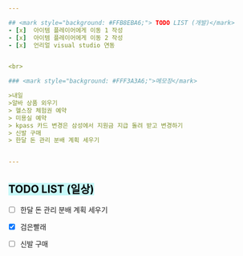 ```yaml
---  

## <mark style="background: #FFB8EBA6;"> TODO LIST (개발)</mark>
- [x]  아이템 플레이어에게 이동 1 작성
- [x]  아이템 플레이어에게 이동 2 작성
- [x]  언리얼 visual studio 연동


<br>

### <mark style="background: #FFF3A3A6;">메모장</mark>

>내일 
>알바 상품 외우기
> 헬스장 체험권 예약
> 미용실 예약
> kpass 카드 변경은 삼성에서 지원금 지급 돌려 받고 변경하기
> 신발 구매
> 한달 돈 관리 분배 계획 세우기


---
```


## <mark style="background: #ABF7F7A6;">TODO LIST (일상)</mark>

- [ ]  한달 돈 관리 분배 계획 세우기
- [x]  검은빨래
- [ ]  신발 구매
 
